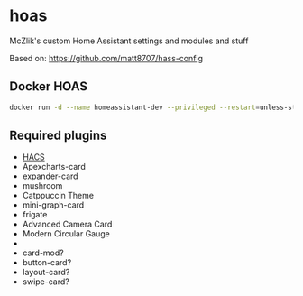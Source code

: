 # hoas
McZlik's custom Home Assistant settings and modules and stuff

Based on: https://github.com/matt8707/hass-config

## Docker HOAS
```bash
docker run -d --name homeassistant-dev --privileged --restart=unless-stopped -e TZ=Europe/Amsterdam -v /PATH/TO/CONFIG:/config -p 8123:8123 ghcr.io/home-assistant/home-assistant:stable
```

## Required plugins
- [HACS](https://hacs.xyz/)
- Apexcharts-card
- expander-card
- mushroom
- Catppuccin Theme
- mini-graph-card
- frigate
- Advanced Camera Card
- Modern Circular Gauge
- 
- card-mod?
- button-card?
- layout-card?
- swipe-card?